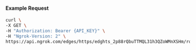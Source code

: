 <!-- Code generated for API Clients. DO NOT EDIT. -->

#### Example Request

```bash
curl \
-X GET \
-H "Authorization: Bearer {API_KEY}" \
-H "Ngrok-Version: 2" \
https://api.ngrok.com/edges/https/edghts_2p88rQbuTTMQL31h3QZoWMnXSHm/routes/edghtsrt_2p88rTAOLILHlutxa4xOHArIPIO/backend
```
